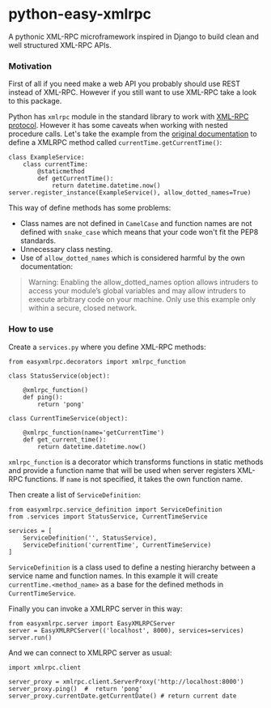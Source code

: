 # python-easy-xmlrpc
A pythonic XML-RPC microframework inspired in Django to build clean and well structured XML-RPC APIs.

### Motivation

First of all if you need make a web API you probably should use REST instead of XML-RPC. However if you still want to use XML-RPC take a look to this package.

Python has `xmlrpc` module in the standard library to work with [XML-RPC protocol](https://en.wikipedia.org/wiki/XML-RPC). However it has some caveats when working with nested procedure calls. Let's take the example from the [original documentation](https://docs.python.org/3/library/xmlrpc.server.html) to define a XMLRPC method called `currentTime.getCurrentTime()`:

    class ExampleService:
        class currentTime:
            @staticmethod
            def getCurrentTime():
                return datetime.datetime.now()    
    server.register_instance(ExampleService(), allow_dotted_names=True)
    
This way of define methods has some problems:
* Class names are not defined in `CamelCase` and function names are not defined with `snake_case` which means that your code won't fit the PEP8 standards.
* Unnecessary class nesting.
* Use of `allow_dotted_names` which is considered harmful by the own documentation:
>    Warning: Enabling the allow_dotted_names option allows intruders to access your module’s global variables and may allow intruders to execute arbitrary code on your machine. Only use this example only within a secure, closed network. 

### How to use

Create a `services.py` where you define XML-RPC methods:

    from easyxmlrpc.decorators import xmlrpc_function
    
    class StatusService(object):
    
        @xmlrpc_function()
        def ping():
            return 'pong'
    
    class CurrentTimeService(object):
    
        @xmlrpc_function(name='getCurrentTime')
        def get_current_time():
            return datetime.datetime.now()
`xmlrpc_function` is a decorator which transforms functions in static methods and provide a function name that will be used when server registers XML-RPC functions. If `name` is not specified, it takes the own function name.

Then create a list of `ServiceDefinition`:

    from easyxmlrpc.service_definition import ServiceDefinition
    from .services import StatusService, CurrentTimeService
    
    services = [
        ServiceDefinition('', StatusService),
        ServiceDefinition('currentTime', CurrentTimeService)
    ]
`ServiceDefinition` is a class used to define a nesting hierarchy between a service name and function names. In this example it will create  `currentTime.<method_name>` as a base for the defined methods in `CurrentTimeService`.

Finally you can invoke a XMLRPC server in this way:

    from easyxmlrpc.server import EasyXMLRPCServer
    server = EasyXMLRPCServer(('localhost', 8000), services=services)
    server.run()

And we can connect to XMLRPC server as usual:

    import xmlrpc.client
    
    server_proxy = xmlrpc.client.ServerProxy('http://localhost:8000')
    server_proxy.ping()  #  return 'pong'
    server_proxy.currentDate.getCurrentDate() # return current date

